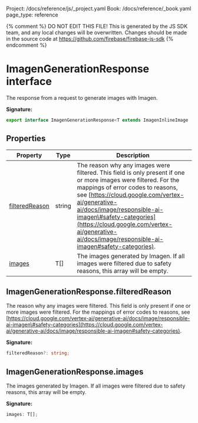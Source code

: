 Project: /docs/reference/js/_project.yaml
Book: /docs/reference/_book.yaml
page_type: reference

{% comment %}
DO NOT EDIT THIS FILE!
This is generated by the JS SDK team, and any local changes will be
overwritten. Changes should be made in the source code at
https://github.com/firebase/firebase-js-sdk
{% endcomment %}

# ImagenGenerationResponse interface
The response from a request to generate images with Imagen.

<b>Signature:</b>

```typescript
export interface ImagenGenerationResponse<T extends ImagenInlineImage | ImagenGCSImage> 
```

## Properties

|  Property | Type | Description |
|  --- | --- | --- |
|  [filteredReason](./vertexai.imagengenerationresponse.md#imagengenerationresponsefilteredreason) | string | The reason why any images were filtered. This field is only present if one or more images were filtered. For the mappings of error codes to reasons, see [https://cloud.google.com/vertex-ai/generative-ai/docs/image/responsible-ai-imagen\#safety-categories](https://cloud.google.com/vertex-ai/generative-ai/docs/image/responsible-ai-imagen#safety-categories)<!-- -->. |
|  [images](./vertexai.imagengenerationresponse.md#imagengenerationresponseimages) | T\[\] | The images generated by Imagen. If all images were filtered due to safety reasons, this array will be empty. |

## ImagenGenerationResponse.filteredReason

The reason why any images were filtered. This field is only present if one or more images were filtered. For the mappings of error codes to reasons, see [https://cloud.google.com/vertex-ai/generative-ai/docs/image/responsible-ai-imagen\#safety-categories](https://cloud.google.com/vertex-ai/generative-ai/docs/image/responsible-ai-imagen#safety-categories)<!-- -->.

<b>Signature:</b>

```typescript
filteredReason?: string;
```

## ImagenGenerationResponse.images

The images generated by Imagen. If all images were filtered due to safety reasons, this array will be empty.

<b>Signature:</b>

```typescript
images: T[];
```
